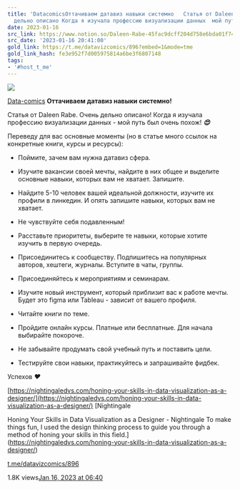 ```yaml
---
title: 'DatacomicsОттачиваем датавиз навыки системно   Статья от Daleen Rabe Очень
  дельно описано Когда я изучала профессию визуализации данных  мой путь был '
date: 2023-01-16
src_link: https://www.notion.so/Daleen-Rabe-45fac9dcff204d758e6bda01f744f642
src_date: '2023-01-16 20:41:00'
gold_link: https://t.me/datavizcomics/896?embed=1&mode=tme
gold_link_hash: fe3e952f7d005975814a6be3f6807148
tags:
- '#host_t_me'
---
```




[*![](https://cdn4.cdn-telegram.org/file/ZYrUawaBV9xMsxbpRiA0Lxtn-fvEnGKGrXDCbOsObmSZLllwcLxGlwZ27Yyl5K9oaqQyoGZjb491_exHYLNclBnIT-UHgwzxShVioT6GFiZKULXgZKgfM0VgeBljLPYBzqZznRTL4OYvxnkqclpYUEBCISQSqsEYmZQ7RGlSUBNlR55tgLVtd0eyPFLmgLPkAhMcPnHprXaNMJ70LfHJUg8U6wrc92OzHQaPzA9oQsT0HRpcH_1_U0G8IZx7IIDkIWaqYFCGLrpIzelJDEhJNw7Bu3RweMbXKhVPEqZoEVMvRvJzPf-j0vau7mlG4KUsKhpEigRsavCoq0t3m5TtOw.jpg)*](https://t.me/datavizcomics)



[Data-comics](https://t.me/datavizcomics)
**Оттачиваем датавиз навыки системно!**   
  
Статья от Daleen Rabe. Очень дельно описано! Когда я изучала профессию визуализации данных - мой путь был очень похож! ***😍***   
  
Переведу для вас основные моменты (но в статье много ссылок на конкретные книги, курсы и ресурсы):  
  
- Поймите, зачем вам нужна датавиз сфера.   
  
- Изучите вакансии своей мечты, найдите в них общее и выделите основные навыки, которых вам не хватает. Запишите.   
  
- Найдите 5-10 человек вашей идеальной должности, изучите их профили в линкедин. И опять запишите навыки, которых вам не хватает.   
  
- Не чувствуйте себя подавленным!  
  
- Расставьте приоритеты, выберите те навыки, которые хотите изучить в первую очередь.   
  
- Присоединитесь к сообществу. Подпишитесь на популярных авторов, хештеги, журналы. Вступите в чаты, группы.   
  
- Присоединяйтесь к мероприятиям и семинарам.  
  
- Изучите новый инструмент, который приблизит вас к работе мечты. Будет это figma или Tableau - зависит от вашего профиля.   
  
- Читайте книги по теме.   
  
- Пройдите онлайн курсы. Платные или бесплатные. Для начала выбирайте покороче.   
  
- Не забывайте продумать свой учебный путь и поставить цели.   
  
- Тестируйте свои навыки, практикуйтесь и запрашивайте фидбек.   
  
Успехов ***❤️***  
  
[https://nightingaledvs.com/honing-your-skills-in-data-visualization-as-a-designer/](https://nightingaledvs.com/honing-your-skills-in-data-visualization-as-a-designer/)
[Nightingale

Honing Your Skills in Data Visualization as a Designer - Nightingale
To make things fun, I used the design thinking process to guide you through a method of honing your skills in this field.](https://nightingaledvs.com/honing-your-skills-in-data-visualization-as-a-designer/)

[t.me/datavizcomics/896](https://t.me/datavizcomics/896)

1.8K views[Jan 16, 2023 at 06:40](https://t.me/datavizcomics/896)